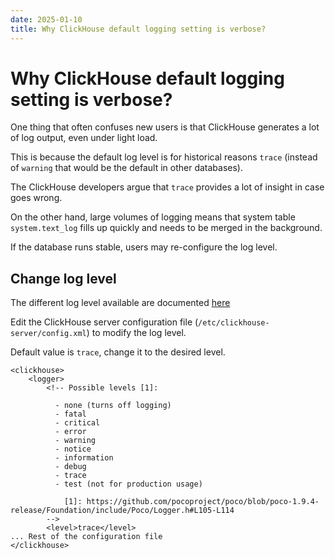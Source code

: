 ```yaml
---
date: 2025-01-10
title: Why ClickHouse default logging setting is verbose?
---
```


# Why ClickHouse default logging setting is verbose?

One thing that often confuses new users is that ClickHouse generates a lot of log output, even under light load. 

This is because the default log level is for historical reasons `trace` (instead of `warning` that would be the default in other databases). 

The ClickHouse developers argue that `trace` provides a lot of insight in case goes wrong. 

On the other hand, large volumes of logging means that system table `system.text_log` fills up quickly and needs to be merged in the background. 

If the database runs stable, users may re-configure the log level.

## Change log level

The different log level available are documented [here](https://clickhouse.com/docs/en/operations/server-configuration-parameters/settings#logger)

Edit the ClickHouse server configuration file (`/etc/clickhouse-server/config.xml`) to modify the log level. 

Default value is `trace`, change it to the desired level. 

```
<clickhouse>
    <logger>
        <!-- Possible levels [1]:

          - none (turns off logging)
          - fatal
          - critical
          - error
          - warning
          - notice
          - information
          - debug
          - trace
          - test (not for production usage)

            [1]: https://github.com/pocoproject/poco/blob/poco-1.9.4-release/Foundation/include/Poco/Logger.h#L105-L114
        -->
        <level>trace</level>
... Rest of the configuration file
</clickhouse>
```